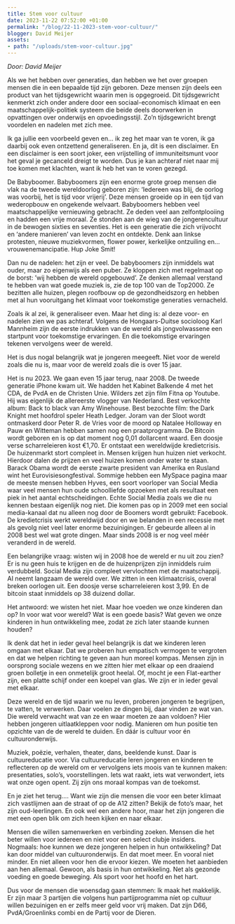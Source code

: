 ```yaml
---
title: Stem voor cultuur
date: 2023-11-22 07:52:00 +01:00
permalink: "/blog/22-11-2023-stem-voor-cultuur/"
blogger: David Meijer
assets:
- path: "/uploads/stem-voor-cultuur.jpg"
---
```


*Door: David Meijer*

Als we het hebben over generaties, dan hebben we het over groepen mensen die in een bepaalde tijd zijn geboren. Deze mensen zijn deels een product van het tijdsgewricht waarin men is opgegroeid. Dit tijdsgewricht kenmerkt zich onder andere door een sociaal-economisch klimaat en een maatschappelijk-politiek systeem die beide deels doorwerken in opvattingen over onderwijs en opvoedingsstijl. Zo’n tijdsgewricht brengt voordelen en nadelen met zich mee.

Ik ga jullie een voorbeeld geven en… ik zeg het maar van te voren, ik ga daarbij ook even ontzettend generaliseren. En ja, dit is een disclaimer. En een disclaimer is een soort joker, een vrijstelling of immuniteitsmunt voor het geval je gecanceld dreigt te worden. Dus je kan achteraf niet naar mij toe komen met klachten, want ik heb het van te voren gezegd.

De Babyboomer.
Babyboomers zijn een enorme grote groep mensen die vlak na de tweede wereldoorlog geboren zijn: ‘Iedereen was blij, de oorlog was voorbij, het is tijd voor vrijerij’. Deze mensen groeide op in een tijd van wederopbouw en ongekende welvaart. Babyboomers hebben veel maatschappelijke vernieuwing gebracht. Ze deden veel aan zelfontplooiing en hadden een vrije moraal. Ze stonden aan de wieg van de jongerencultuur in de bewogen sixties en seventies. Het is een generatie die zich vrijvocht en ‘andere manieren’ van leven zocht en ontdekte. Denk aan linkse protesten, nieuwe muziekvormen, flower power, kerkelijke ontzuiling en… vrouwenemancipatie. Hup Joke Smit!

Dan nu de nadelen: het zijn er veel. De babyboomers zijn inmiddels wat ouder, maar zo eigenwijs als een puber. Ze kloppen zich met regelmaat op de borst: ’wij hebben de wereld opgebouwd’. Ze denken allemaal verstand te hebben van wat goede muziek is, zie de top 100 van de Top2000. Ze bezitten alle huizen, plegen roofbouw op de gezondheidszorg en hebben met al hun vooruitgang het klimaat voor toekomstige generaties vernacheld.

Zoals ik al zei, ik generaliseer even.
Maar het ding is: al deze voor- en nadelen zien we pas achteraf. Volgens de Hongaars-Duitse socioloog Karl Mannheim zijn de eerste indrukken van de wereld als jongvolwassene een startpunt voor toekomstige ervaringen. En die toekomstige ervaringen tekenen vervolgens weer de wereld. 

Het is dus nogal belangrijk wat je jongeren meegeeft. Niet voor de wereld zoals die nu is, maar voor de wereld zoals die is over 15 jaar.

Het is nu 2023. We gaan even 15 jaar terug, naar 2008. De tweede generatie iPhone kwam uit. We hadden het Kabinet Balkende 4 met het CDA, de PvdA en de Christen Unie. Wilders zet zijn film Fitna op Youtube. Hij was eigenlijk de allereerste vlogger van Nederland. Best verkochte album: Back to black van Amy Winehouse. Best bezochte film: the Dark Knight met hoofdrol speler Heath Ledger. Joram van der Sloot wordt ontmaskerd door Peter R. de Vries voor de moord op Natalee Holloway en Pauw en Witteman hebben samen nog een praatprogramma. De Bitcoin wordt geboren en is op dat moment nog 0,01 dollarcent waard. Een doosje verse scharreleieren kost €1,70. Er ontstaat een wereldwijde kredietcrisis. De huizenmarkt stort compleet in. Mensen krijgen hun huizen niet verkocht. Hierdoor dalen de prijzen en veel huizen komen onder water te staan. Barack Obama wordt de eerste zwarte president van Amerika en Rusland wint het Eurovisiesongfestival. Sommige hebben een MySpace pagina maar de meeste mensen hebben Hyves, een soort voorloper van Social Media waar veel mensen hun oude schoolliefde opzoeken met als resultaat een piek in het aantal echtscheidingen. Echte Social Media zoals we die nu kennen bestaan eigenlijk nog niet. Die komen pas op in 2009 met een social media-kanaal dat nu alleen nog door de Boomers wordt gebruikt: Facebook. De kredietcrisis werkt wereldwijd door en we belanden in een recessie met als gevolg niet veel later enorme bezuinigingen. Er gebeurde alleen al in 2008 best wel wat grote dingen. Maar sinds 2008 is er nog veel méér veranderd in de wereld.

Een belangrijke vraag: wisten wij in 2008 hoe de wereld er nu uit zou zien? Er is nu geen huis te krijgen en de de huizenprijzen zijn inmiddels ruim verdubbeld. Social Media zijn compleet vervlochten met de maatschappij. AI neemt langzaam de wereld over. We zitten in een klimaatcrisis, overal breken oorlogen uit. Een doosje verse scharreleieren kost 3,99. En de bitcoin staat inmiddels op 38 duizend dollar. 

Het antwoord: we wisten het niet. Maar hoe voeden we onze kinderen dan op? In voor wat voor wereld? Wat is een goede basis? Wat geven we onze kinderen in hun ontwikkeling mee, zodat ze zich later staande kunnen houden?

Ik denk dat het in ieder geval heel belangrijk is dat we kinderen leren omgaan met elkaar. Dat we proberen hun empatisch vermogen te vergroten en dat we helpen richting te geven aan hun moreel kompas. Mensen zijn in oorsprong sociale wezens en we zitten hier met elkaar op een draaiend groen bolletje in een onmetelijk groot heelal. Of, mocht je een Flat-earther zijn, een platte schijf onder een koepel van glas. We zijn er in ieder geval met elkaar.

Deze wereld en de tijd waarin we nu leven, proberen jongeren te begrijpen, te vatten, te verwerken. Daar voelen ze dingen bij, daar vinden ze wat van. Die wereld verwacht wat van ze en waar moeten ze aan voldoen? Hier hebben jongeren uitlaatkleppen voor nodig. Manieren om hun positie ten opzichte van de de wereld te duiden. En dáár is cultuur voor én cultuuronderwijs. 

Muziek, poëzie, verhalen, theater, dans, beeldende kunst. Daar is cultuureducatie voor. Via cultuureducatie leren jongeren en kinderen te reflecteren op de wereld om er vervolgens iets moois van te kunnen maken: presentaties, solo’s, voorstellingen. Iets wat raakt, iets wat verwondert, iets wat onze ogen opent. Zij zijn ons moraal kompas van de toekomst. 

En je ziet het terug…. Want wie zijn die mensen die voor een beter klimaat zich vastlijmen aan de straat of op de A12 zitten? Bekijk de foto’s maar, het zijn oud-leerlingen. En ook wel een andere hoor, maar het zijn jongeren die met een open blik om zich heen kijken en naar elkaar. 

Mensen die willen samenwerken en verbinding zoeken. Mensen die het beter willen voor iedereen en niet voor een select clubje insiders. Nogmaals: hoe kunnen we deze jongeren helpen in hun ontwikkeling? Dat kan door middel van cultuuronderwijs. En dat moet meer. En vooral niet minder. En niet alleen voor hen die ervoor kiezen. We moeten het aanbieden aan hen allemaal. Gewoon, als basis in hun ontwikkeling. Net als gezonde voeding en goede beweging. Als sport voor het hoofd en het hart.

Dus voor de mensen die woensdag gaan stemmen: Ik maak het makkelijk. Er zijn maar 3 partijen die volgens hun partijprogramma níet op cultuur willen bezuinigen en er zelfs meer geld voor vrij maken. Dat zijn D66, PvdA/Groenlinks combi en de Partij voor de Dieren.
